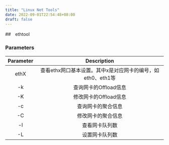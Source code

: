 ```yaml
---
title: "Linux Net Tools"
date: 2022-09-01T22:54:48+08:00
draft: false
---
```


##　ethtool

### Parameters

| Parameter |                         Description                         |
| :-------: | :---------------------------------------------------------: |
|   ethX    | 查看ethx网口基本设置。其中x是对应网卡的编号，如eth0、eth1等 |
|    -k     |                    查询网卡的Offload信息                    |
|    -K     |                    修改网卡的Offload信息                    |
|    -c     |                     查询网卡的聚合信息                      |
|    -C     |                     修改网卡的聚合信息                      |
|    -l     |                       查看网卡队列数                        |
|    -L     |                       设置网卡队列数                        |